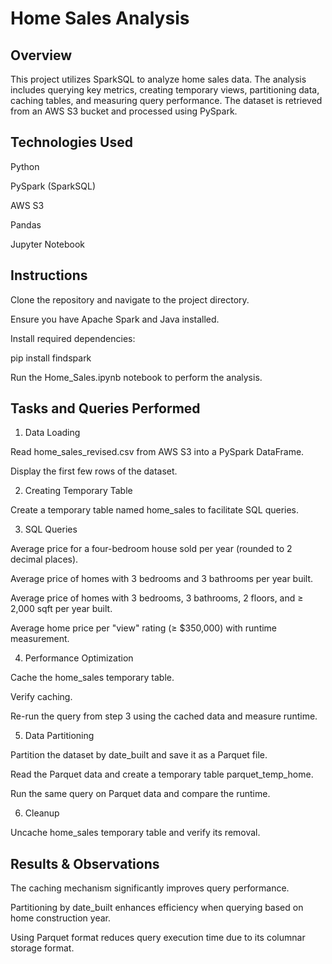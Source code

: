 # Home Sales Analysis

## Overview

This project utilizes SparkSQL to analyze home sales data. The analysis includes querying key metrics, creating temporary views, partitioning data, caching tables, and measuring query performance. The dataset is retrieved from an AWS S3 bucket and processed using PySpark.

## Technologies Used

Python

PySpark (SparkSQL)

AWS S3

Pandas

Jupyter Notebook

## Instructions

Clone the repository and navigate to the project directory.

Ensure you have Apache Spark and Java installed.

Install required dependencies:

pip install findspark

Run the Home_Sales.ipynb notebook to perform the analysis.

## Tasks and Queries Performed

1. Data Loading

Read home_sales_revised.csv from AWS S3 into a PySpark DataFrame.

Display the first few rows of the dataset.

2. Creating Temporary Table

Create a temporary table named home_sales to facilitate SQL queries.

3. SQL Queries

Average price for a four-bedroom house sold per year (rounded to 2 decimal places).

Average price of homes with 3 bedrooms and 3 bathrooms per year built.

Average price of homes with 3 bedrooms, 3 bathrooms, 2 floors, and ≥ 2,000 sqft per year built.

Average home price per "view" rating (≥ $350,000) with runtime measurement.

4. Performance Optimization

Cache the home_sales temporary table.

Verify caching.

Re-run the query from step 3 using the cached data and measure runtime.

5. Data Partitioning

Partition the dataset by date_built and save it as a Parquet file.

Read the Parquet data and create a temporary table parquet_temp_home.

Run the same query on Parquet data and compare the runtime.

6. Cleanup

Uncache home_sales temporary table and verify its removal.


## Results & Observations

The caching mechanism significantly improves query performance.

Partitioning by date_built enhances efficiency when querying based on home construction year.

Using Parquet format reduces query execution time due to its columnar storage format.

